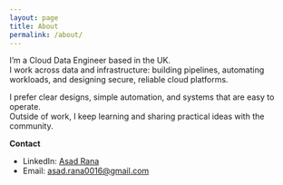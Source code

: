 ```yaml
---
layout: page
title: About
permalink: /about/
---
```


I’m a Cloud Data Engineer based in the UK.  
I work across data and infrastructure: building pipelines, automating workloads, and designing secure, reliable cloud platforms.

I prefer clear designs, simple automation, and systems that are easy to operate.  
Outside of work, I keep learning and sharing practical ideas with the community.

**Contact**
- LinkedIn: <a href="https://www.linkedin.com/in/asad-rana-9b01161b9/">Asad Rana</a>
- Email: <a href="mailto:asad.rana0016@gmail.com">asad.rana0016@gmail.com</a>
